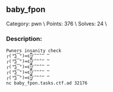 ## baby_fpon
Category: pwn \\
Points: 376 \\
Solves: 24 \\


### Description:

```
Pwners insanity check
┌( ͝°͜ʖ͡°)=ε/̵͇̿̿/’̿’̿ ̿
┌( ͝°͜ʖ͡°)=ε/̵͇̿̿/’̿’̿ ̿
┌( ͝°͜ʖ͡°)=ε/̵͇̿̿/’̿’̿ ̿
┌( ͝°͜ʖ͡°)=ε/̵͇̿̿/’̿’̿ ̿
┌( ͝°͜ʖ͡°)=ε/̵͇̿̿/’̿’̿ ̿
nc baby_fpon.tasks.ctf.ad 32176
```